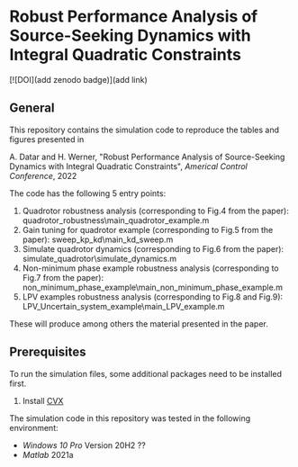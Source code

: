# Robust Performance Analysis of Source-Seeking Dynamics with Integral Quadratic Constraints

[![DOI](add zenodo badge)](add link)

## General

This repository contains the simulation code to reproduce the tables and figures presented in

A. Datar and H. Werner, "Robust Performance Analysis of Source-Seeking Dynamics with Integral Quadratic Constraints", *Americal Control Conference*, 2022

The code has the following 5 entry points:
1. Quadrotor robustness analysis (corresponding to Fig.4 from the paper): quadrotor_robustness\main_quadrotor_example.m 
2. Gain tuning for quadrotor example (corresponding to Fig.5 from the paper): sweep_kp_kd\main_kd_sweep.m
3. Simulate quadrotor dynamics (corresponding to Fig.6 from the paper): simulate_quadrotor\simulate_dynamics.m
4. Non-minimum phase example robustness analysis (corresponding to Fig.7 from the paper): non_minimum_phase_example\main_non_minimum_phase_example.m
5. LPV examples robustness analysis (corresponding to Fig.8 and Fig.9): LPV_Uncertain_system_example\main_LPV_example.m

These will produce among others the material presented in the paper. 

## Prerequisites

To run the simulation files, some additional packages need to be installed first.
1. Install [CVX](http://cvxr.com/cvx/download/)

The simulation code in this repository was tested in the following environment:
* *Windows 10 Pro* Version 20H2 ??
* *Matlab* 2021a
